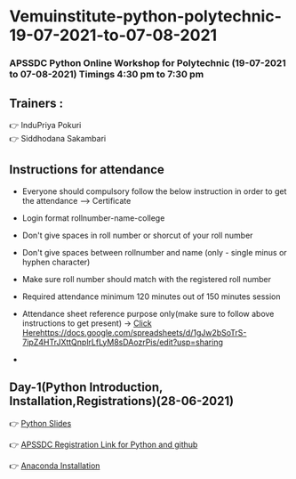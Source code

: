 # Vemuinstitute-python-polytechnic-19-07-2021-to-07-08-2021

### APSSDC Python Online Workshop for Polytechnic (19-07-2021 to 07-08-2021) Timings 4:30 pm to 7:30 pm     

## Trainers : 
👉 InduPriya Pokuri  
👉 Siddhodana Sakambari 


## Instructions for attendance

- Everyone should compulsory follow the below instruction in order to get the attendance --> Certificate

- Login format rollnumber-name-college
- Don't give spaces in roll number or shorcut of your roll number
- Don't give spaces between rollnumber and name (only - single minus or hyphen character)
- Make sure roll number should match with the registered roll number
- Required attendance minimum 120 minutes out of 150 minutes session
- Attendance sheet reference purpose only(make sure to follow above instructions to get present) → [Click Here]()https://docs.google.com/spreadsheets/d/1gJw2bSoTrS-7ipZ4HTrJXttQnplrLfLyM8sDAozrPis/edit?usp=sharing
- 

## Day-1(Python Introduction, Installation,Registrations)(28-06-2021)

:point_right: [Python Slides](https://github.com/AP-Skill-Development-Corporation/Vemu-colg-python-cse-batch/blob/main/Programming_Using_Python_Slides%20(1).pdf)

:point_right: [APSSDC Registration Link for Python and github](http://engineering.apssdc.in/register/)

:point_right: [Anaconda Installation](https://www.anaconda.com/products/individual) 
